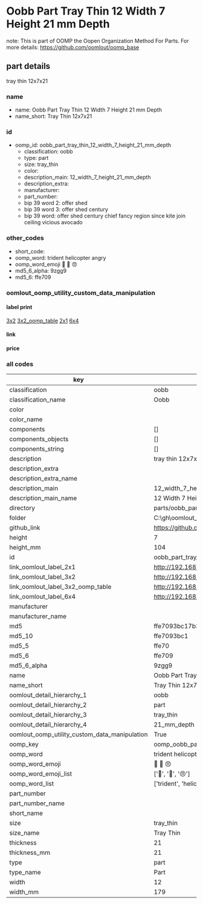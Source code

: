 # Oobb Part Tray Thin 12 Width 7 Height 21 mm Depth  

note: This is part of OOMP the Oopen Organization Method For Parts. For more details: https://github.com/oomlout/oomp_base

##  part details
  



tray thin 12x7x21



### name
* name: Oobb Part Tray Thin 12 Width 7 Height 21 mm Depth
* name_short: Tray Thin 12x7x21 
### id
* oomp_id: oobb_part_tray_thin_12_width_7_height_21_mm_depth
  * classification: oobb
  * type: part
  * size: tray_thin
  * color: 
  * description_main: 12_width_7_height_21_mm_depth
  * description_extra: 
  * manufacturer: 
  * part_number: 
  * bip 39 word 2: offer shed
  * bip 39 word 3: offer shed century
  * bip 39 word: offer shed century chief fancy region since kite join ceiling vicious avocado

### other_codes
* short_code: 
* oomp_word: trident helicopter angry
* oomp_word_emoji :trident: :helicopter: :angry:
* md5_6_alpha: 9zgg9
* md5_6: ffe709






### oomlout_oomp_utility_custom_data_manipulation
#### label print
[3x2](http://192.168.1.245:1112/?label=oomp%209zgg9)
[3x2_oomp_table](http://192.168.1.108:1112/?label=oomp%209zgg9)
[2x1](http://192.168.1.242:1112/?label=oomp%209zgg9)
[6x4](http://192.168.1.55:1112/?label=oomp%209zgg9)    

#### link

                              

#### price







### all codes 
| key | value |  
| --- | --- |  
| classification | oobb |  
| classification_name | Oobb |  
| color |  |  
| color_name |  |  
| components | [] |  
| components_objects | [] |  
| components_string | [] |  
| description | tray thin 12x7x21 |  
| description_extra |  |  
| description_extra_name |  |  
| description_main | 12_width_7_height_21_mm_depth |  
| description_main_name | 12 Width 7 Height 21 mm Depth |  
| directory | parts/oobb_part_tray_thin_12_width_7_height_21_mm_depth |  
| folder | C:\gh\oomlout_oobb_version_4_generated_parts\parts\oobb_part_tray_thin_12_width_7_height_21_mm_depth |  
| github_link | https://github.com/oomlout/oomlout_oomp_part_src/tree/main/parts/oobb_part_tray_thin_12_width_7_height_21_mm_depth |  
| height | 7 |  
| height_mm | 104 |  
| id | oobb_part_tray_thin_12_width_7_height_21_mm_depth |  
| link_oomlout_label_2x1 | http://192.168.1.242:1112/?label=oomp%209zgg9 |  
| link_oomlout_label_3x2 | http://192.168.1.245:1112/?label=oomp%209zgg9 |  
| link_oomlout_label_3x2_oomp_table | http://192.168.1.108:1112/?label=oomp%209zgg9 |  
| link_oomlout_label_6x4 | http://192.168.1.55:1112/?label=oomp%209zgg9 |  
| manufacturer |  |  
| manufacturer_name |  |  
| md5 | ffe7093bc17b3926d229727c4af154cb |  
| md5_10 | ffe7093bc1 |  
| md5_5 | ffe70 |  
| md5_6 | ffe709 |  
| md5_6_alpha | 9zgg9 |  
| name | Oobb Part Tray Thin 12 Width 7 Height 21 mm Depth |  
| name_short | Tray Thin 12x7x21  |  
| oomlout_detail_hierarchy_1 | oobb |  
| oomlout_detail_hierarchy_2 | part |  
| oomlout_detail_hierarchy_3 | tray_thin |  
| oomlout_detail_hierarchy_4 | 21_mm_depth |  
| oomlout_oomp_utility_custom_data_manipulation | True |  
| oomp_key | oomp_oobb_part_tray_thin_12_width_7_height_21_mm_depth |  
| oomp_word | trident helicopter angry |  
| oomp_word_emoji | :trident: :helicopter: :angry: |  
| oomp_word_emoji_list | [':trident:', ':helicopter:', ':angry:'] |  
| oomp_word_list | ['trident', 'helicopter', 'angry'] |  
| part_number |  |  
| part_number_name |  |  
| short_name |  |  
| size | tray_thin |  
| size_name | Tray Thin |  
| thickness | 21 |  
| thickness_mm | 21 |  
| type | part |  
| type_name | Part |  
| width | 12 |  
| width_mm | 179 |  
